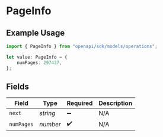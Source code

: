 # PageInfo

## Example Usage

```typescript
import { PageInfo } from "openapi/sdk/models/operations";

let value: PageInfo = {
    numPages: 297437,
};
```

## Fields

| Field              | Type               | Required           | Description        |
| ------------------ | ------------------ | ------------------ | ------------------ |
| `next`             | *string*           | :heavy_minus_sign: | N/A                |
| `numPages`         | *number*           | :heavy_check_mark: | N/A                |